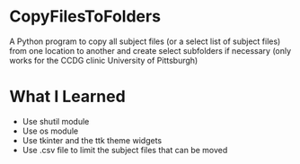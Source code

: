 # CopyFilesToFolders
A Python program to copy all subject files (or a select list of subject files) from one location to another and create select subfolders if necessary
(only works for the CCDG clinic University of Pittsburgh)

# What I Learned
* Use shutil module
* Use os module
* Use tkinter and the ttk theme widgets
* Use .csv file to limit the subject files that can be moved
